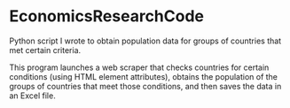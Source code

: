 # EconomicsResearchCode
Python script I wrote to obtain population data for groups of countries that met certain criteria.

This program launches a web scraper that checks countries for certain conditions (using HTML element attributes), obtains the population of the groups of countries that meet those conditions, and then saves the data in an Excel file.
